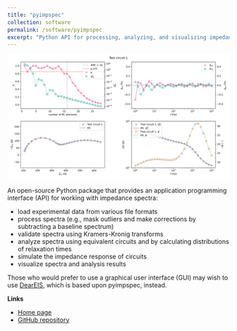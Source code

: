 ```yaml
---
title: "pyimpspec"
collection: software
permalink: /software/pyimpspec
excerpt: "Python API for processing, analyzing, and visualizing impedance spectra<br><img src='/images/pyimpspec.svg'>"
---
```


![Example of exploratory Kramers-Kronig testing results](images/pyimpspec.svg)

An open-source Python package that provides an application programming interface (API) for working with impedance spectra:

- load experimental data from various file formats
- process spectra (e.g., mask outliers and make corrections by subtracting a baseline spectrum)
- validate spectra using Kramers-Kronig transforms
- analyze spectra using equivalent circuits and by calculating distributions of relaxation times
- simulate the impedance response of circuits
- visualize spectra and analysis results

Those who would prefer to use a graphical user interface (GUI) may wish to use [DearEIS](https://vyrjana.github.io/software/deareis), which is based upon pyimpspec, instead.

**Links**

- [Home page](https://vyrjana.github.io/pyimpspec/)
- [GitHub repository](https://github.com/vyrjana/pyimpspec)
